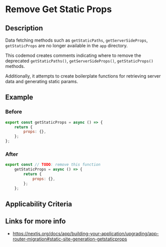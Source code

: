 # Remove Get Static Props

## Description

Data fetching methods such as `getStaticPaths`, `getServerSideProps`, `getStaticProps` are no longer available in the `app` directory.

This codemod creates comments indicating where to remove the deprecated `getStaticPaths()`, `getServerSideProps()`, `getStaticProps()` methods.

Additionally, it attempts to create boilerplate functions for retrieving server data and generating static params.

## Example

### Before

```jsx
export const getStaticProps = async () => {
	return {
		props: {},
	};
};
```

### After

```jsx
export const // TODO: remove this function
	getStaticProps = async () => {
		return {
			props: {},
		};
	};
```

## Applicability Criteria

## Links for more info

- https://nextjs.org/docs/app/building-your-application/upgrading/app-router-migration#static-site-generation-getstaticprops